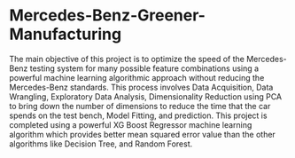 # Mercedes-Benz-Greener-Manufacturing


















   The main objective of this project is to optimize the speed of the Mercedes-Benz testing system for many possible feature combinations using a powerful machine learning algorithmic approach without reducing the Mercedes-Benz standards. This process involves Data Acquisition, Data Wrangling, Exploratory Data Analysis, Dimensionality Reduction using PCA to bring down the number of dimensions to reduce the time that the car spends on the test bench, Model Fitting, and prediction. This project is completed using a powerful XG Boost Regressor machine learning algorithm which provides better mean squared error value than the other algorithms like Decision Tree, and Random Forest.
